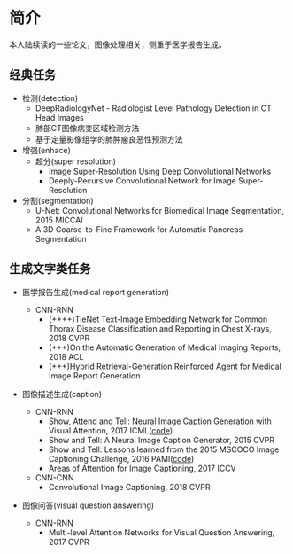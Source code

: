 # 简介
本人陆续读的一些论文，图像处理相关，侧重于医学报告生成。

## 经典任务
* 检测(detection)
	* DeepRadiologyNet - Radiologist Level Pathology Detection in CT Head Images
	* 肺部CT图像病变区域检测方法
	* 基于定量影像组学的肺肿瘤良恶性预测方法
* 增强(enhace)
	* 超分(super resolution)
		* Image Super-Resolution Using Deep Convolutional Networks
		* Deeply-Recursive Convolutional Network for Image Super-Resolution
* 分割(segmentation)
	* U-Net: Convolutional Networks for Biomedical Image Segmentation, 2015 MICCAI
	* A 3D Coarse-to-Fine Framework for Automatic Pancreas Segmentation

## 生成文字类任务
* 医学报告生成(medical report generation)
	* CNN-RNN
		* (++++)TieNet Text-Image Embedding Network for Common Thorax Disease Classification and Reporting in Chest X-rays, 2018 CVPR
		* (+++)On the Automatic Generation of Medical Imaging Reports, 2018 ACL
		* (+++)Hybrid Retrieval-Generation Reinforced Agent for Medical Image Report Generation

* 图像描述生成(caption)
	* CNN-RNN
		* Show, Attend and Tell: Neural Image Caption Generation with Visual Attention, 2017 ICML([code](https://github.com/kelvinxu/arctic-captions))
		* Show and Tell: A Neural Image Caption Generator, 2015 CVPR
		* Show and Tell: Lessons learned from the 2015 MSCOCO Image Captioning Challenge, 2016 PAMI([code](https://github.com/tensorflow/models/tree/master/research/im2txt))
		* Areas of Attention for Image Captioning, 2017 ICCV
	* CNN-CNN
		* Convolutional Image Captioning, 2018 CVPR

* 图像问答(visual question answering)
	* CNN-RNN
		* Multi-level Attention Networks for Visual Question Answering, 2017 CVPR
